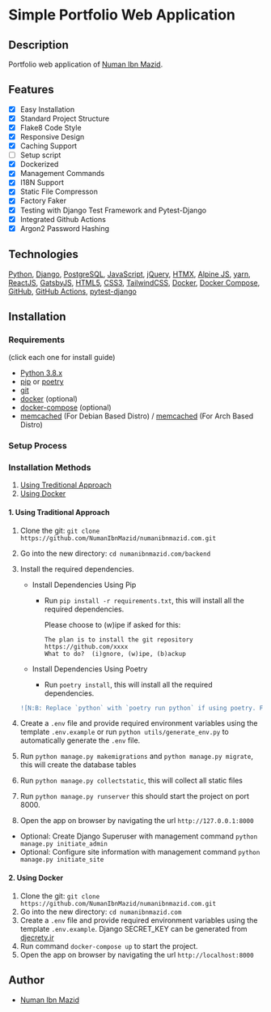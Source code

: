 # Simple Portfolio Web Application

## Description

Portfolio web application of [Numan Ibn Mazid](https://www.linkedin.com/in/numanibnmazid/).

## Features

- [x] Easy Installation
- [x] Standard Project Structure
- [x] Flake8 Code Style
- [x] Responsive Design
- [x] Caching Support
- [ ] Setup script
- [x] Dockerized
- [x] Management Commands
- [x] I18N Support
- [x] Static File Compresson
- [x] Factory Faker
- [x] Testing with Django Test Framework and Pytest-Django
- [x] Integrated Github Actions
- [x] Argon2 Password Hashing

## Technologies

[Python](https://www.python.org/), [Django](https://www.djangoproject.com/), [PostgreSQL](https://www.postgresql.org/), [JavaScript](https://www.javascript.com/), [jQuery](https://jquery.com/), [HTMX](https://htmx.org/), [Alpine JS](https://alpinejs.dev/), [yarn](https://yarnpkg.com/), [ReactJS](https://reactjs.org/), [GatsbyJS](https://www.gatsbyjs.org/), [HTML5](https://www.w3.org/TR/html5/), [CSS3](https://www.w3.org/Style/CSS/), [TailwindCSS](https://tailwindcss.com/), [Docker](https://www.docker.com/), [Docker Compose](https://docs.docker.com/compose/), [GitHub](https://github.com/), [GitHub Actions](https://github.com/features/actions), [pytest-django](https://pytest-django.readthedocs.io/en/latest/)

## Installation

### Requirements

(click each one for install guide)

- [Python 3.8.x](http://docs.python-guide.org/en/latest/starting/installation/)
- [pip](https://pip.pypa.io/en/stable/installation/) or [poetry](https://python-poetry.org/docs/#installation)
- [git](https://git-scm.com/book/en/v2/Getting-Started-Installing-Git)
- [docker](https://docs.docker.com/engine/install/) (optional)
- [docker-compose](https://docs.docker.com/compose/install/) (optional)
- [memcached](https://www.cyberciti.biz/faq/install-and-configure-memcached-on-ubuntu-linux18-04/) (For Debian Based Distro) / [memcached](https://www.pontikis.net/blog/install-memcached-php-archlinux) (For Arch Based Distro)

### Setup Process

### Installation Methods

1. [Using Treditional Approach](#1-using-traditional-approach)
2. [Using Docker](#2-using-docker)

#### 1. Using Traditional Approach

1. Clone the git: `git clone https://github.com/NumanIbnMazid/numanibnmazid.com.git`
2. Go into the new directory: `cd numanibnmazid.com/backend`
3. Install the required dependencies.

   - Install Dependencies Using Pip

        * Run `pip install -r requirements.txt`, this will install all the required dependencies.

            Please choose to (w)ipe if asked for this:

            ````
            The plan is to install the git repository https://github.com/xxxx
            What to do?  (i)gnore, (w)ipe, (b)ackup
            ````

   - Install Dependencies Using Poetry

        * Run `poetry install`, this will install all the required dependencies.

    ```diff
    ![N:B: Replace `python` with `poetry run python` if using poetry. For example: `poetry run python manage.py runserver`]
    ```
4. Create a `.env` file and provide required environment variables using the template `.env.example` or run `python utils/generate_env.py` to automatically generate the `.env` file.
5. Run `python manage.py makemigrations` and `python manage.py migrate`, this will create the database tables
6. Run `python manage.py collectstatic`, this will collect all static files
7. Run `python manage.py runserver`
    this should start the project on port 8000.
8. Open the app on browser by navigating the url `http://127.0.0.1:8000`

- Optional: Create Django Superuser with management command `python manage.py initiate_admin`
- Optional: Configure site information with management command `python manage.py initiate_site`

#### 2. Using Docker

1. Clone the git: `git clone https://github.com/NumanIbnMazid/numanibnmazid.com.git`
2. Go into the new directory: `cd numanibnmazid.com`
3. Create a `.env` file and provide required environment variables using the template `.env.example`. Django SECRET_KEY can be generated from [djecrety.ir](https://djecrety.ir/)
4. Run command `docker-compose up` to start the project.
5. Open the app on browser by navigating the url `http://localhost:8000`

## Author

- [Numan Ibn Mazid](https://github.com/NumanIbnMazid)
